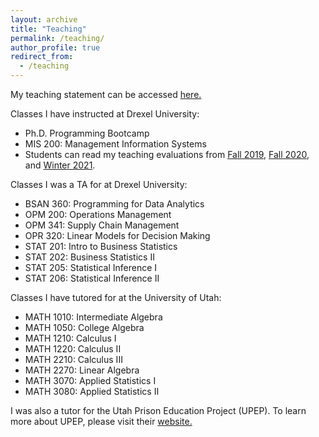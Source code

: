 ```yaml
---
layout: archive
title: "Teaching"
permalink: /teaching/
author_profile: true
redirect_from:
  - /teaching
---
```


My teaching statement can be accessed <a href="/files/BuhlerTeachingStatement.pdf" target="_blank"> here. </a>

Classes I have instructed at Drexel University:
- Ph.D. Programming Bootcamp
- MIS 200: Management Information Systems
- Students can read my teaching evaluations from <a href="/files/MIS-200_Fall2019.pdf" target="_blank">Fall 2019</a>,  <a href="/files/MIS-200_Fall2020.pdf" target="_blank">Fall 2020</a>, and <a href="/files/MIS-200_Winter2021.pdf" target="_blank">Winter 2021</a>. 

Classes I was a TA for at Drexel University:
- BSAN 360: Programming for Data Analytics
- OPM 200: Operations Management
- OPM 341: Supply Chain Management
- OPR 320: Linear Models for Decision Making
- STAT 201: Intro to Business Statistics
- STAT 202: Business Statistics II
- STAT 205: Statistical Inference I
- STAT 206: Statistical Inference II

Classes I have tutored for at the University of Utah:
- MATH 1010: Intermediate Algebra
- MATH 1050: College Algebra
- MATH 1210: Calculus I 
- MATH 1220: Calculus II
- MATH 2210: Calculus III
- MATH 2270: Linear Algebra
- MATH 3070: Applied Statistics I
- MATH 3080: Applied Statistics II

I was also a tutor for the Utah Prison Education Project (UPEP). To learn more about UPEP,  please visit their [website.](https://prisoneducationproject.utah.edu/)

